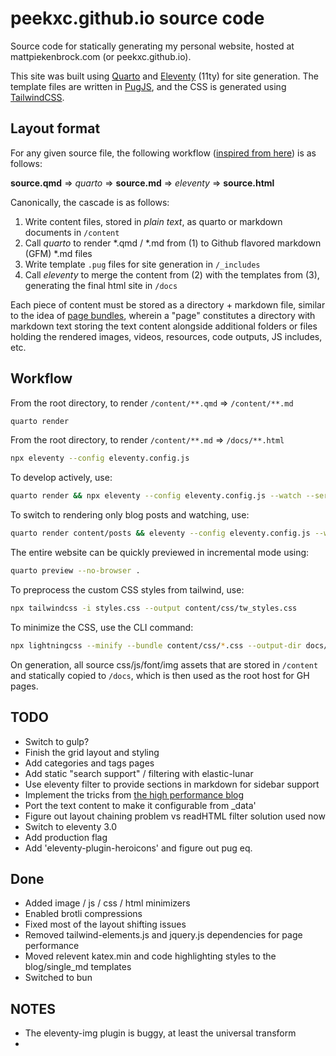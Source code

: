 # peekxc.github.io source code
Source code for statically generating my personal website, hosted at mattpiekenbrock.com (or peekxc.github.io).

This site was built using [Quarto](https://quarto.org/) and [Eleventy](https://www.11ty.dev/) (11ty) for site generation. The template files are written in [PugJS](https://pugjs.org/api/getting-started.html), and the CSS is generated using [TailwindCSS](https://tailwindcss.com/).

## Layout format 

For any given source file, the following workflow ([inspired from here](https://quarto.org/docs/output-formats/docusaurus#workflow)) is as follows: 

**source.qmd** => *quarto* =>  **source.md**  => *eleventy* =>  **source.html**

Canonically, the cascade is as follows: 
1. Write content files, stored in _plain text_, as quarto or markdown documents in `/content`
2. Call _quarto_ to render *.qmd / *.md from (1) to Github flavored markdown (GFM) *.md files
3. Write template `.pug` files for site generation in `/_includes`
4. Call _eleventy_ to merge the content from (2) with the templates from (3), generating the final html site in `/docs`

Each piece of content must be stored as a directory + markdown file, similar to the idea of [page bundles](https://gohugo.io/content-management/page-bundles/), wherein a "page" constitutes a directory with markdown text storing the text content alongside additional folders or files holding the rendered images, videos, resources, code outputs, JS includes, etc.

## Workflow 

From the root directory, to render `/content/**.qmd` => `/content/**.md`

```bash 
quarto render 
```

From the root directory, to render `/content/**.md` => `/docs/**.html`

```bash
npx eleventy --config eleventy.config.js 
```

To develop actively, use:

```bash
quarto render && npx eleventy --config eleventy.config.js --watch --serve
```

To switch to rendering only blog posts and watching, use: 

```bash
quarto render content/posts && eleventy --config eleventy.config.js --watch --serve
```

The entire website can be quickly previewed in incremental mode using: 

```bash
quarto preview --no-browser .
```

To preprocess the custom CSS styles from tailwind, use: 

```bash
npx tailwindcss -i styles.css --output content/css/tw_styles.css
```

To minimize the CSS, use the CLI command: 
```bash
npx lightningcss --minify --bundle content/css/*.css --output-dir docs/css/
```

<!-- MY_ENVIRONMENT=production -->

On generation, all source css/js/font/img assets that are stored in `/content` and statically copied to `/docs`, which is then used as the root host for GH pages.  

## TODO
- Switch to gulp?
- Finish the grid layout and styling 
- Add categories and tags pages
- Add static "search support" / filtering with elastic-lunar
- Use eleventy filter to provide sections in markdown for sidebar support
- Implement the tricks from [the high performance blog](https://github.com/google/eleventy-high-performance-blog)
- Port the text content to make it configurable from _data'
- Figure out layout chaining problem vs readHTML filter solution used now
- Switch to eleventy 3.0 
- Add production flag
- Add 'eleventy-plugin-heroicons' and figure out pug eq. 

## Done 
- Added image / js / css / html minimizers 
- Enabled brotli compressions 
- Fixed most of the layout shifting issues
- Removed tailwind-elements.js and jquery.js dependencies for page performance
- Moved relevent katex.min and code highlighting styles to the blog/single_md templates
- Switched to bun 

## NOTES
- The eleventy-img plugin is buggy, at least the universal transform 
- 